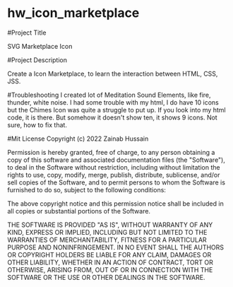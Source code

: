 # hw_icon_marketplace

#Project Title

SVG Marketplace Icon 

#Project Description

Create a Icon Marketplace, to learn the interaction between HTML, CSS, JSS.

#Troubleshooting
I created lot of Meditation Sound Elements, like fire, thunder, white noise. I had some trouble with my html, I do have 10 icons but the Chimes Icon was quite a struggle to put up. If you look into my html code, it is there. But somehow it doesn't show ten, it shows 9 icons. Not sure, how to fix that.

#Mit License
Copyright (c) 2022 Zainab Hussain

Permission is hereby granted, free of charge, to any person obtaining a copy of this software and associated documentation files (the "Software"), to deal in the Software without restriction, including without limitation the rights to use, copy, modify, merge, publish, distribute, sublicense, and/or sell copies of the Software, and to permit persons to whom the Software is furnished to do so, subject to the following conditions:

The above copyright notice and this permission notice shall be included in all copies or substantial portions of the Software.

THE SOFTWARE IS PROVIDED "AS IS", WITHOUT WARRANTY OF ANY KIND, EXPRESS OR IMPLIED, INCLUDING BUT NOT LIMITED TO THE WARRANTIES OF MERCHANTABILITY, FITNESS FOR A PARTICULAR PURPOSE AND NONINFRINGEMENT. IN NO EVENT SHALL THE AUTHORS OR COPYRIGHT HOLDERS BE LIABLE FOR ANY CLAIM, DAMAGES OR OTHER LIABILITY, WHETHER IN AN ACTION OF CONTRACT, TORT OR OTHERWISE, ARISING FROM, OUT OF OR IN CONNECTION WITH THE SOFTWARE OR THE USE OR OTHER DEALINGS IN THE SOFTWARE.
